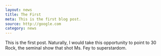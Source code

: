 ```yaml
---
layout: news
title: The First
meta: This is the first blog post. 
source: http://google.com
category: news
---
```


This is the first post. Naturally, I would take this opportunity to point to 30 Rock, the seminal show that shot Ms. Fey to superstardom.